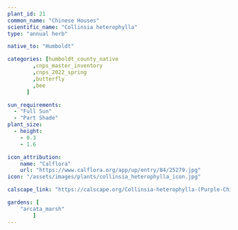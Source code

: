 ```yaml
---
plant_id: 21
common_name: "Chinese Houses"
scientific_name: "Collinsia heterophylla"
type: "annual herb"

native_to: "Humboldt"

categories: [humboldt_county_native
        ,cnps_master_inventory
        ,cnps_2022_spring
        ,butterfly
        ,bee
      ]

sun_requirements:
  - "Full Sun"
  - "Part Shade"
plant_size:
  - height: 
    - 0.3
    - 1.6

icon_attribution: 
    name: "Calflora"
    url: "https://www.calflora.org/app/up/entry/84/25279.jpg"
icon: "/assets/images/plants/collinsia_heterophylla_icon.jpg" 

calscape_link: "https://calscape.org/Collinsia-heterophylla-(Purple-Chinese-Houses)"

gardens: [ 
    "arcata_marsh"
        ]
---
```

